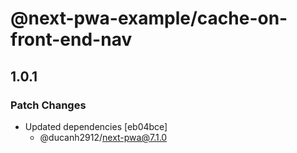 # @next-pwa-example/cache-on-front-end-nav

## 1.0.1

### Patch Changes

- Updated dependencies [eb04bce]
  - @ducanh2912/next-pwa@7.1.0
